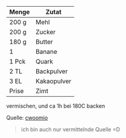 | Menge  | Zutat       |
|--------|-------------|
| 200 g  | Mehl        |
| 200 g  | Zucker      |
| 180 g  | Butter      |
| 1      | Banane      |
| 1 Pck  |  Quark      |
| 2 TL   | Backpulver  |
| 3 EL   | Kakaopulver |
| Prise  | Zimt        |

vermischen, und ca 1h bei 180C backen

Quelle: [cwoomio](http://twitter.com/cwoomio)

> ich bin auch nur vermittelnde Quelle =D
